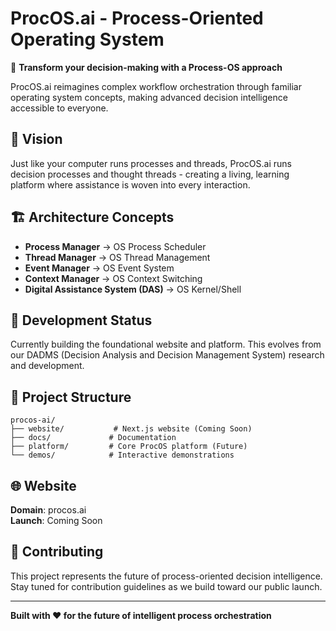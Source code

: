 # ProcOS.ai - Process-Oriented Operating System

🚀 **Transform your decision-making with a Process-OS approach**

ProcOS.ai reimagines complex workflow orchestration through familiar operating system concepts, making advanced decision intelligence accessible to everyone.

## 🎯 Vision

Just like your computer runs processes and threads, ProcOS.ai runs decision processes and thought threads - creating a living, learning platform where assistance is woven into every interaction.

## 🏗️ Architecture Concepts

- **Process Manager** → OS Process Scheduler
- **Thread Manager** → OS Thread Management  
- **Event Manager** → OS Event System
- **Context Manager** → OS Context Switching
- **Digital Assistance System (DAS)** → OS Kernel/Shell

## 🚧 Development Status

Currently building the foundational website and platform. This evolves from our DADMS (Decision Analysis and Decision Management System) research and development.

## 📁 Project Structure

```
procos-ai/
├── website/           # Next.js website (Coming Soon)
├── docs/             # Documentation
├── platform/         # Core ProcOS platform (Future)
└── demos/            # Interactive demonstrations
```

## 🌐 Website

**Domain**: procos.ai  
**Launch**: Coming Soon

## 🤝 Contributing

This project represents the future of process-oriented decision intelligence. Stay tuned for contribution guidelines as we build toward our public launch.

---

**Built with ❤️ for the future of intelligent process orchestration**